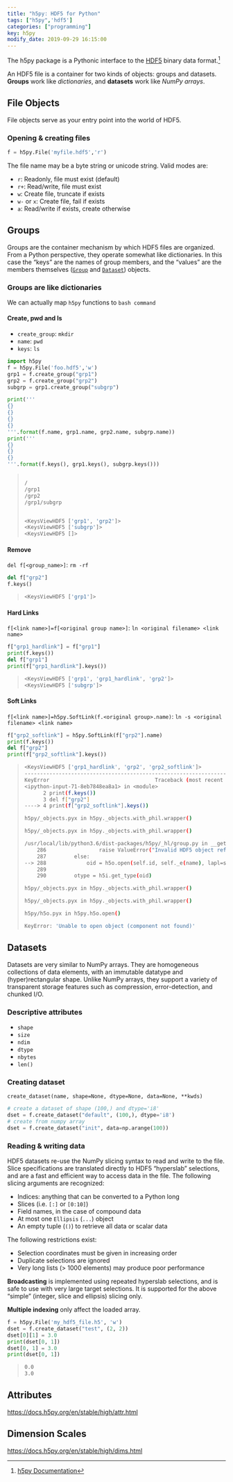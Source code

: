 ```yaml
---
title: "h5py: HDF5 for Python"
tags: ["h5py",'hdf5']
categories: ["programming"]
key: h5py
modify_date: 2019-09-29 16:15:00
---
```


The h5py package is a Pythonic interface to the [HDF5](https://hdfgroup.org/) binary data format.[^1]

An HDF5 file is a container for two kinds of objects: groups and datasets. **Groups** work like *dictionaries*, and **datasets** work like *NumPy arrays*.

<!--more-->

## File Objects

File objects serve as your entry point into the world of HDF5.

### Opening & creating files

```python
f = h5py.File('myfile.hdf5','r')
```

The file name may be a byte string or unicode string. Valid modes are:

- `r`: Readonly, file must exist (default)   
- `r+`: Read/write, file must exist          
- `w`: Create file, truncate if exists       
- `w-` or `x`: Create file, fail if exists           
- `a`: Read/write if exists, create otherwise 

## Groups

Groups are the container mechanism by which HDF5 files are organized. From a Python perspective, they operate somewhat like dictionaries. In this case the “keys” are the names of group members, and the “values” are the members themselves ([`Group`](https://docs.h5py.org/en/stable/high/group.html#h5py.Group) and [`Dataset`](https://docs.h5py.org/en/stable/high/dataset.html#h5py.Dataset)) objects.

### Groups are like dictionaries

We can actually map `h5py` functions to `bash command`

#### Create, pwd and ls

- `create_group`: `mkdir`
- `name`: `pwd`
- `keys`: `ls`

```python
import h5py
f = h5py.File('foo.hdf5','w')
grp1 = f.create_group("grp1")
grp2 = f.create_group("grp2")
subgrp = grp1.create_group("subgrp")

print('''
{}
{}
{}
{}
'''.format(f.name, grp1.name, grp2.name, subgrp.name))
print('''
{}
{}
{}
'''.format(f.keys(), grp1.keys(), subgrp.keys()))
```

> ```bash
> 
> /
> /grp1
> /grp2
> /grp1/subgrp
> 
> 
> <KeysViewHDF5 ['grp1', 'grp2']>
> <KeysViewHDF5 ['subgrp']>
> <KeysViewHDF5 []>
> ```

#### Remove

`del f[<group_name>]`: `rm -rf`

```python
del f["grp2"]
f.keys()
```

> ```bash
> <KeysViewHDF5 ['grp1']>
> ```

#### Hard Links

`f[<link name>]=f[<original group name>]`: `ln <original filename> <link name>`

```python
f["grp1_hardlink"] = f["grp1"]
print(f.keys())
del f["grp1"]
print(f["grp1_hardlink"].keys())
```

> ```bash
> <KeysViewHDF5 ['grp1', 'grp1_hardlink', 'grp2']>
> <KeysViewHDF5 ['subgrp']>
> ```

#### Soft Links 

`f[<link name>]=h5py.SoftLink(f.<original group>.name)`: `ln -s <original filename> <link name> `

```python
f["grp2_softlink"] = h5py.SoftLink(f["grp2"].name)
print(f.keys())
del f["grp2"]
print(f["grp2_softlink"].keys())
```

> ```bash
> <KeysViewHDF5 ['grp1_hardlink', 'grp2', 'grp2_softlink']>
> ---------------------------------------------------------------------------
> KeyError                                  Traceback (most recent call last)
> <ipython-input-71-8eb7848ea8a1> in <module>
>       2 print(f.keys())
>       3 del f["grp2"]
> ----> 4 print(f["grp2_softlink"].keys())
> 
> h5py/_objects.pyx in h5py._objects.with_phil.wrapper()
> 
> h5py/_objects.pyx in h5py._objects.with_phil.wrapper()
> 
> /usr/local/lib/python3.6/dist-packages/h5py/_hl/group.py in __getitem__(self, name)
>     286                 raise ValueError("Invalid HDF5 object reference")
>     287         else:
> --> 288             oid = h5o.open(self.id, self._e(name), lapl=self._lapl)
>     289 
>     290         otype = h5i.get_type(oid)
> 
> h5py/_objects.pyx in h5py._objects.with_phil.wrapper()
> 
> h5py/_objects.pyx in h5py._objects.with_phil.wrapper()
> 
> h5py/h5o.pyx in h5py.h5o.open()
> 
> KeyError: 'Unable to open object (component not found)'
> ```

## Datasets

Datasets are very similar to NumPy arrays. They are homogeneous collections of data elements, with an immutable datatype and (hyper)rectangular shape. Unlike NumPy arrays, they support a variety of transparent storage features such as compression, error-detection, and chunked I/O.

### Descriptive attributes

- `shape`
- `size`
- `ndim`
- `dtype`
- `nbytes`
- `len()`

### Creating dataset

`create_dataset(name, shape=None, dtype=None, data=None, **kwds)`

```python
# create a dataset of shape (100,) and dtype='i8'
dset = f.create_dataset("default", (100,), dtype='i8')
# create from numpy array
dset = f.create_dataset("init", data=np.arange(100))
```

### Reading & writing data

HDF5 datasets re-use the NumPy slicing syntax to read and write to the file. Slice specifications are translated directly to HDF5 “hyperslab” selections, and are a fast and efficient way to access data in the file. The following slicing arguments are recognized:

- Indices: anything that can be converted to a Python long
- Slices (i.e. `[:]` or `[0:10]`)
- Field names, in the case of compound data
- At most one `Ellipsis` (`...`) object
- An empty tuple (`()`) to retrieve all data or scalar data

The following restrictions exist:

- Selection coordinates must be given in increasing order
- Duplicate selections are ignored
- Very long lists (> 1000 elements) may produce poor performance

**Broadcasting** is implemented using repeated hyperslab selections, and is safe to use with very large target selections. It is supported for the above “simple” (integer, slice and ellipsis) slicing only.

**Multiple indexing** only affect the loaded array.

```python
f = h5py.File('my_hdf5_file.h5', 'w')
dset = f.create_dataset("test", (2, 2))
dset[0][1] = 3.0
print(dset[0, 1])
dset[0, 1] = 3.0
print(dset[0, 1])
```

> ```bash
> 0.0
> 3.0
> ```

## Attributes

<https://docs.h5py.org/en/stable/high/attr.html>

## Dimension Scales

<https://docs.h5py.org/en/stable/high/dims.html>



[^1]: [h5py Documentation](https://docs.h5py.org/en/stable/)

